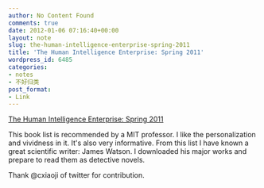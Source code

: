 ```yaml
---
author: No Content Found
comments: true
date: 2012-01-06 07:16:40+00:00
layout: note
slug: the-human-intelligence-enterprise-spring-2011
title: 'The Human Intelligence Enterprise: Spring 2011'
wordpress_id: 6485
categories:
- notes
- 不好归类
post_format:
- Link
---
```


[The Human Intelligence Enterprise: Spring 2011](http://courses.csail.mit.edu/6.803/)

This book list is recommended by a MIT professor. I like the personalization and vividness in it. It's also very informative. From this list I have known a great scientific writer: James Watson. I downloaded his major works and prepare to read them as detective novels.





Thank @cxiaoji of twitter for contribution.
